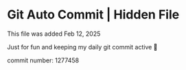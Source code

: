# Git Auto Commit | Hidden File

This file was added Feb 12, 2025

Just for fun and keeping my daily git commit active 🤪

commit number: 1277458
